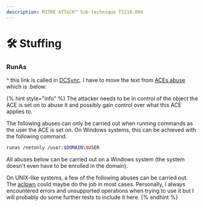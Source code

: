 ```yaml
---
description: MITRE ATT&CK™ Sub-technique T1110.004
---
```


# 🛠️ Stuffing







### RunAs

^ this link is called in [DCSync](dumping/dcsync.md). I have to move the text from [ACEs abuse](../abusing-aces/) which is :below:

{% hint style="info" %}
The attacker needs to be in control of the object the ACE is set on to abuse it and possibly gain control over what this ACE applies to.

The following abuses can only be carried out when running commands as the user the ACE is set on. On Windows systems, this can be achieved with the following command.

```bash
runas /netonly /user:$DOMAIN\$USER
```

All abuses below can be carried out on a Windows system \(the system doesn't even have to be enrolled in the domain\). 

On UNIX-like systems, a few of the following abuses can be carried out. The [aclpwn](https://github.com/fox-it/aclpwn.py) could maybe do the job in most cases. Personally, I always encountered errors and unsupported operations when trying to use it but I will probably do some further tests to include it here.
{% endhint %}

